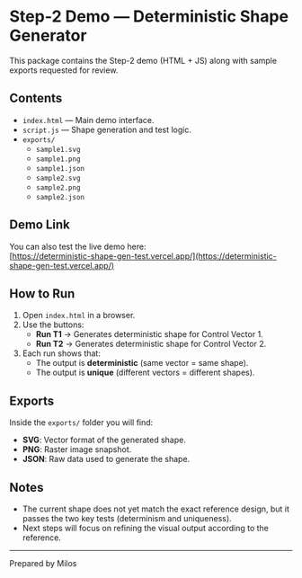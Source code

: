 # Step-2 Demo — Deterministic Shape Generator

This package contains the Step-2 demo (HTML + JS) along with sample exports requested for review.

## Contents
- `index.html` — Main demo interface.
- `script.js` — Shape generation and test logic.
- `exports/`
  - `sample1.svg`
  - `sample1.png`
  - `sample1.json`
  - `sample2.svg`
  - `sample2.png`
  - `sample2.json`

## Demo Link
You can also test the live demo here:  
[https://deterministic-shape-gen-test.vercel.app/](https://deterministic-shape-gen-test.vercel.app/)

## How to Run
1. Open `index.html` in a browser.
2. Use the buttons:
   - **Run T1** → Generates deterministic shape for Control Vector 1.
   - **Run T2** → Generates deterministic shape for Control Vector 2.
3. Each run shows that:
   - The output is **deterministic** (same vector = same shape).
   - The output is **unique** (different vectors = different shapes).

## Exports
Inside the `exports/` folder you will find:
- **SVG**: Vector format of the generated shape.
- **PNG**: Raster image snapshot.
- **JSON**: Raw data used to generate the shape.

## Notes
- The current shape does not yet match the exact reference design, but it passes the two key tests (determinism and uniqueness).
- Next steps will focus on refining the visual output according to the reference.

---

Prepared by Milos
